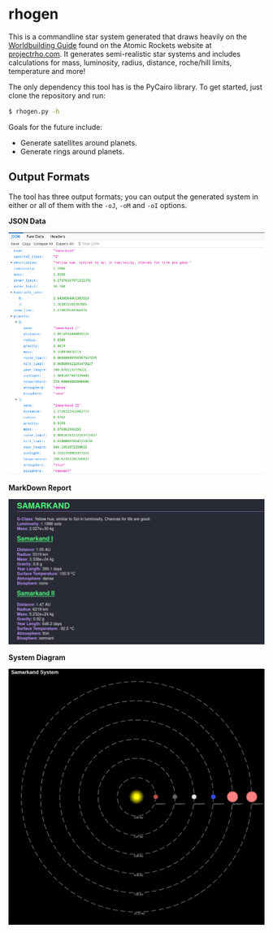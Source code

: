 # rhogen

This is a commandline star system generated that draws heavily on the [Worldbuilding Guide](http://www.projectrho.com/public_html/rocket/worldbuilding.php) found on the Atomic Rockets website at [projectrho.com](http://www.projectrho.com/public_html/rocket/). It generates semi-realistic star systems and includes calculations for mass, luminosity, radius, distance, roche/hill limits, temperature and more!

The only dependency this tool has is the PyCairo library. To get started, just clone the repository and run:

```sh
$ rhogen.py -h
```

Goals for the future include:

- Generate satellites around planets.
- Generate rings around planets.

## Output Formats

The tool has three output formats; you can output the generated system in either or all of them with the `-oJ`, `-oM` and `-oI` options.

**JSON Data**

![JSON output screenshot](img/json.png)

**MarkDown Report**

![MarkDown output screenshot](img/markdown.png)

**System Diagram**

![diagram output screenshot](img/map.png)
